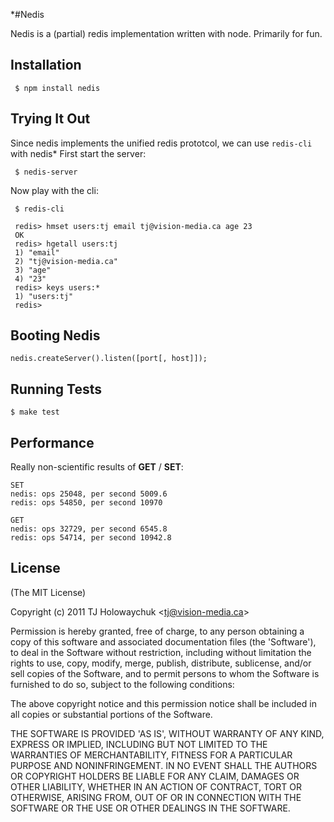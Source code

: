 
*#Nedis

  Nedis is a (partial) redis implementation written with node. Primarily for fun.

## Installation

     $ npm install nedis

## Trying It Out

 Since nedis implements the unified redis prototcol, we can use `redis-cli` with nedis* First start the server:

     $ nedis-server

 Now play with the cli:

     $ redis-cli 

     redis> hmset users:tj email tj@vision-media.ca age 23
     OK
     redis> hgetall users:tj
     1) "email"
     2) "tj@vision-media.ca"
     3) "age"
     4) "23"
     redis> keys users:*
     1) "users:tj"
     redis> 

## Booting Nedis

    nedis.createServer().listen([port[, host]]);

## Running Tests

    $ make test

## Performance

  Really non-scientific results of __GET__ / __SET__:
  
    SET
    nedis: ops 25048, per second 5009.6
    redis: ops 54850, per second 10970

    GET
    nedis: ops 32729, per second 6545.8
    redis: ops 54714, per second 10942.8

## License 

(The MIT License)

Copyright (c) 2011 TJ Holowaychuk &lt;tj@vision-media.ca&gt;

Permission is hereby granted, free of charge, to any person obtaining
a copy of this software and associated documentation files (the
'Software'), to deal in the Software without restriction, including
without limitation the rights to use, copy, modify, merge, publish,
distribute, sublicense, and/or sell copies of the Software, and to
permit persons to whom the Software is furnished to do so, subject to
the following conditions:

The above copyright notice and this permission notice shall be
included in all copies or substantial portions of the Software.

THE SOFTWARE IS PROVIDED 'AS IS', WITHOUT WARRANTY OF ANY KIND,
EXPRESS OR IMPLIED, INCLUDING BUT NOT LIMITED TO THE WARRANTIES OF
MERCHANTABILITY, FITNESS FOR A PARTICULAR PURPOSE AND NONINFRINGEMENT.
IN NO EVENT SHALL THE AUTHORS OR COPYRIGHT HOLDERS BE LIABLE FOR ANY
CLAIM, DAMAGES OR OTHER LIABILITY, WHETHER IN AN ACTION OF CONTRACT,
TORT OR OTHERWISE, ARISING FROM, OUT OF OR IN CONNECTION WITH THE
SOFTWARE OR THE USE OR OTHER DEALINGS IN THE SOFTWARE. 